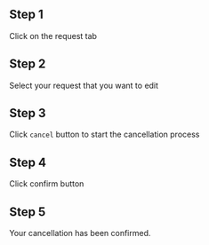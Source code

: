 

## Step 1
Click on the request tab

## Step 2
Select your request that you want to edit

## Step 3
Click `cancel` button to start the cancellation process

## Step 4
Click confirm button

## Step 5
Your cancellation has been confirmed.
